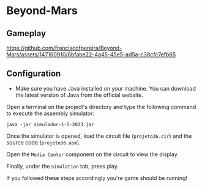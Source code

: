 # Beyond-Mars

## Gameplay

https://github.com/franciscofpereira/Beyond-Mars/assets/147160910/6bfabe22-4a45-45e5-ad5a-c38cfc7efb65

## Configuration

- Make sure you have Java installed on your machine. You can download the latest version of Java from the official website.

Open a terminal on the project's directory and type the following command to execute the assembly simulator:
```text
java -jar simulador-1-5-2023.jar
```
Once the simulator is opened, load the circuit file (`projeto36.cir`) and the source code (`projeto36.asm`).

Open the `Media Center` component on the circuit to view the display. 

Finally, under the `Simulation` tab, press play.

If you followed these steps accordingly you're game should be running!



